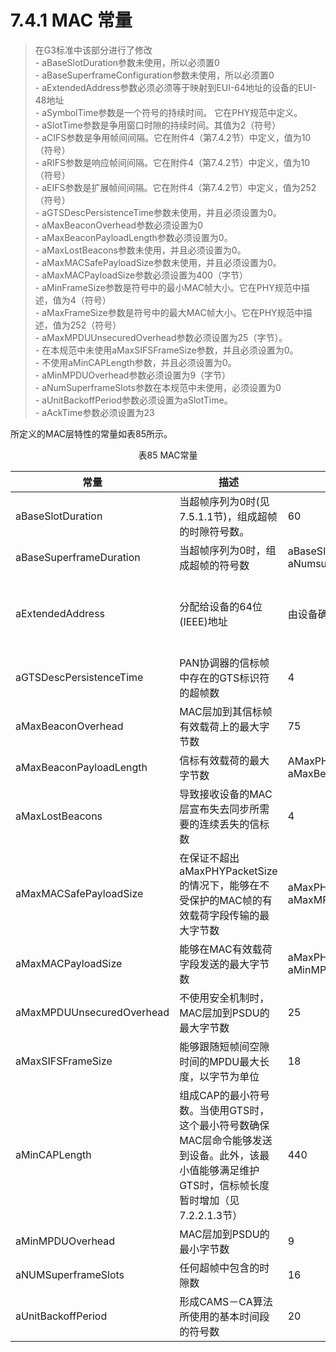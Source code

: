 # 7.4.1 MAC 常量
>在G3标准中该部分进行了修改
<br>- aBaseSlotDuration参数未使用，所以必须置0
<br>- aBaseSuperframeConfiguration参数未使用，所以必须置0
<br>- aExtendedAddress参数必须必须等于映射到EUI-64地址的设备的EUI-48地址
<br>- aSymbolTime参数是一个符号的持续时间。 它在PHY规范中定义。
<br>- aSlotTime参数是争用窗口时隙的持续时间。其值为2（符号）
<br>- aCIFS参数是争用帧间间隔。它在附件4（第7.4.2节）中定义，值为10（符号）
<br>- aRIFS参数是响应帧间间隔。它在附件4（第7.4.2节）中定义，值为10（符号）
<br>- aEIFS参数是扩展帧间间隔。它在附件4（第7.4.2节）中定义，值为252（符号）
<br>- aGTSDescPersistenceTime参数未使用，并且必须设置为0。
<br>- aMaxBeaconOverhead参数必须设置为0
<br>- aMaxBeaconPayloadLength参数必须设置为0。
<br>- aMaxLostBeacons参数未使用，并且必须设置为0。
<br>- aMaxMACSafePayloadSize参数未使用，并且必须设置为0。
<br>- aMaxMACPayloadSize参数必须设置为400（字节）
<br>- aMinFrameSize参数是符号中的最小MAC帧大小。它在PHY规范中描述，值为4（符号）
<br>- aMaxFrameSize参数是符号中的最大MAC帧大小。它在PHY规范中描述，值为252（符号）
<br>- aMaxMPDUUnsecuredOverhead参数必须设置为25（字节）。
<br>- 在本规范中未使用aMaxSIFSFrameSize参数，并且必须设置为0。
<br>- 不使用aMinCAPLength参数，并且必须设置为0。
<br>- aMinMPDUOverhead参数必须设置为9（字节）
<br>- aNumSuperframeSlots参数在本规范中未使用，必须设置为0
<br>- aUnitBackoffPeriod参数必须设置为aSlotTime。
<br>- aAckTime参数必须设置为23


所定义的MAC层特性的常量如表85所示。

<center>表85 MAC常量</center>

常量|描述|值|G3规定值
----|----|----|----
aBaseSlotDuration|当超帧序列为0时(见7.5.1.1节)，组成超帧的时隙符号数。|60|0
aBaseSuperframeDuration|当超帧序列为0时，组成超帧的符号数|aBaseSlotDuration* aNumsuperframeSlots|0
aExtendedAddress|分配给设备的64位(IEEE)地址|由设备确定|映射到EUI-64地址的设备的EUI-48地址
aGTSDescPersistenceTime|PAN协调器的信标帧中存在的GTS标识符的超帧数|4|0
aMaxBeaconOverhead|MAC层加到其信标帧有效载荷上的最大字节数|75|0
aMaxBeaconPayloadLength|信标有效载荷的最大字节数|AMaxPHYPacketSize-aMaxBeaconOverhead|0
aMaxLostBeacons|导致接收设备的MAC层宣布失去同步所需要的连续丢失的信标数|4|0
aMaxMACSafePayloadSize|在保证不超出aMaxPHYPacketSize的情况下，能够在不受保护的MAC帧的有效载荷字段传输的最大字节数|aMaxPHYPacketSize-aMaxMPDUUnsecuredOverhead|0
aMaxMACPayloadSize|能够在MAC有效载荷字段发送的最大字节数|aMaxPHYPacketSize-aMinMPDUOverhead|400
aMaxMPDUUnsecuredOverhead|不使用安全机制时，MAC层加到PSDU的最大字节数|25
aMaxSIFSFrameSize|能够跟随短帧间空隙时间的MPDU最大长度，以字节为单位|18|0
aMinCAPLength|组成CAP的最小符号数。当使用GTS时，这个最小符号数确保MAC层命令能够发送到设备。此外，该最小值能够满足维护GTS时，信标帧长度暂时增加（见7.2.2.1.3节）|440|0
aMinMPDUOverhead|MAC层加到PSDU的最小字节数|9|9
aNUMSuperframeSlots|任何超帧中包含的时隙数|16|0
aUnitBackoffPeriod|形成CAMS－CA算法所使用的基本时间段的符号数|20|aSlotTime
